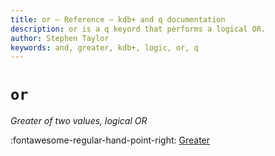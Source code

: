 ```yaml
---
title: or – Reference – kdb+ and q documentation
description: or is a q keyord that performs a logical OR.
author: Stephen Taylor
keywords: and, greater, kdb+, logic, or, q
---
```

# `or`

_Greater of two values, logical OR_



:fontawesome-regular-hand-point-right: 
[Greater](greater.md)



